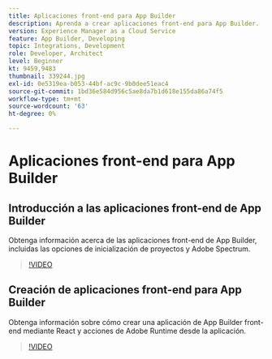 ```yaml
---
title: Aplicaciones front-end para App Builder
description: Aprenda a crear aplicaciones front-end para App Builder.
version: Experience Manager as a Cloud Service
feature: App Builder, Developing
topic: Integrations, Development
role: Developer, Architect
level: Beginner
kt: 9459,9483
thumbnail: 339244.jpg
exl-id: 0e5319ea-b053-44bf-ac9c-9b0dee51eac4
source-git-commit: 1bd36e584d956c5ae8da7b1d618e155da86a74f5
workflow-type: tm+mt
source-wordcount: '63'
ht-degree: 0%

---
```


# Aplicaciones front-end para App Builder

## Introducción a las aplicaciones front-end de App Builder

Obtenga información acerca de las aplicaciones front-end de App Builder, incluidas las opciones de inicialización de proyectos y Adobe Spectrum.

>[!VIDEO](https://video.tv.adobe.com/v/339247/?quality=12&learn=on)

## Creación de aplicaciones front-end para App Builder

Obtenga información sobre cómo crear una aplicación de App Builder front-end mediante React y acciones de Adobe Runtime desde la aplicación.

>[!VIDEO](https://video.tv.adobe.com/v/339248/?quality=12&learn=on)
